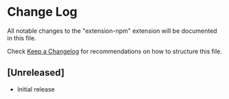 # Change Log

All notable changes to the "extension-npm" extension will be documented in this file.

Check [Keep a Changelog](http://keepachangelog.com/) for recommendations on how to structure this file.

## [Unreleased]

- Initial release